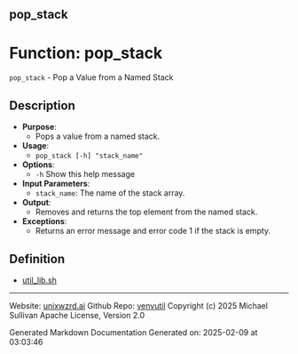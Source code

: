 ## pop_stack
# Function: pop_stack
`pop_stack` - Pop a Value from a Named Stack
## Description
- **Purpose**:
  - Pops a value from a named stack.
- **Usage**: 
  - `pop_stack [-h] "stack_name"`
- **Options**: 
  - `-h`   Show this help message
- **Input Parameters**: 
  - `stack_name`: The name of the stack array.
- **Output**: 
  - Removes and returns the top element from the named stack.
- **Exceptions**: 
  - Returns an error message and error code 1 if the stack is empty.

## Definition 

* [util_lib.sh](../util_lib_sh.md)
---

Website: [unixwzrd.ai](https://unixwzrd.ai)
Github Repo: [venvutil](https://github.com/unixwzrd/venvutil)
Copyright (c) 2025 Michael Sullivan
Apache License, Version 2.0

Generated Markdown Documentation
Generated on: 2025-02-09 at 03:03:46
